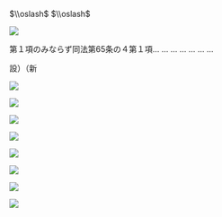 $\\oslash$ $\\oslash$

![](https://www.nta.go.jp/tmp/56155037-90b4-43c7-8eff-abdb84e33d27/images/72469f26c34b0827dcbd06f00564f5b3f1a0adf971b3d892aeafcb3d2c7b845a.jpg)

第１項のみならず同法第65条の４第１項… … … … … … …

設）（新

![](https://www.nta.go.jp/tmp/56155037-90b4-43c7-8eff-abdb84e33d27/images/e3503ec7b688e5cbeedeaaad5adfe0b99d524cfa7d46bf32bd9fe8a2f0c9c372.jpg)

![](https://www.nta.go.jp/tmp/56155037-90b4-43c7-8eff-abdb84e33d27/images/7fe66ecd64d8c4810b95ae09089ba4948fe7c83bc849d856c068269fdbd9e2b1.jpg)

![](https://www.nta.go.jp/tmp/56155037-90b4-43c7-8eff-abdb84e33d27/images/ea4f8eb11856aa3e188f963feb0521427457a72e4be4813c85e1e146699f35c1.jpg)

![](https://www.nta.go.jp/tmp/56155037-90b4-43c7-8eff-abdb84e33d27/images/dcf240843400663d86c0f9592f4bead0db8b4dc78ae65cc045e9d4934e19f2b8.jpg)

![](https://www.nta.go.jp/tmp/56155037-90b4-43c7-8eff-abdb84e33d27/images/74dabfec64a7cd0ffe3ab66a6ee91238cc2ecd554cdbd8de1ab7a6a96d3d1ebb.jpg)

![](https://www.nta.go.jp/tmp/56155037-90b4-43c7-8eff-abdb84e33d27/images/12949946ed99c5db5164d242de74287197b689d91b9f4844861139962d9cdd6d.jpg)

![](https://www.nta.go.jp/tmp/56155037-90b4-43c7-8eff-abdb84e33d27/images/7b5e6aa0381dcd1af7fee09e667be6b1fe2732740fd5bbd25774661cd54635e1.jpg)

![](https://www.nta.go.jp/tmp/56155037-90b4-43c7-8eff-abdb84e33d27/images/4f897e8eb12fa33480c25dc3e98d147854837d2e872219ca2a1a25509f26b58d.jpg)